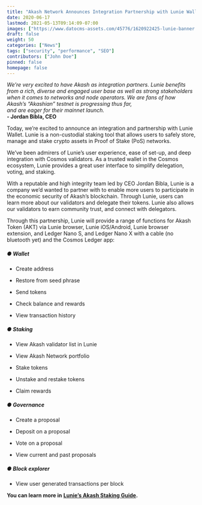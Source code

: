 ```yaml
---
title: "Akash Network Announces Integration Partnership with Lunie Wallet"
date: 2020-06-17
lastmod: 2021-05-13T09:14:09-07:00
images: ["https://www.datocms-assets.com/45776/1620922425-lunie-banner.png"]
draft: false
weight: 50
categories: ["News"]
tags: ["security", "performance", "SEO"]
contributors: ["John Doe"]
pinned: false
homepage: false
---
```

_We’re very excited to have Akash as integration partners. Lunie benefits from a rich, diverse and engaged user base as well as strong stakeholders when it comes to networks and node operators. We are fans of how Akash’s “Akashian” testnet is progressing thus far,_  
_and are eager for their mainnet launch._   
**\- Jordan Bibla, CEO**

Today, we’re excited to announce an integration and partnership with Lunie Wallet. Lunie is a non-custodial staking tool that allows users to safely store, manage and stake crypto assets in Proof of Stake (PoS) networks.   
  
We’ve been admirers of Lunie’s user experience, ease of set-up, and deep integration with Cosmos validators. As a trusted wallet in the Cosmos ecosystem, Lunie provides a great user interface to simplify delegation, voting, and staking.  
  
With a reputable and high integrity team led by CEO Jordan Bibla, Lunie is a company we’d wanted to partner with to enable more users to participate in the economic security of Akash’s blockchain. Through Lunie, users can learn more about our validators and delegate their tokens. Lunie also allows our validators to earn community trust, and connect with delegators.  
  
Through this partnership, Lunie will provide a range of functions for Akash Token (AKT) via Lunie browser, Lunie iOS/Android, Lunie browser extension, and Ledger Nano S, and Ledger Nano X with a cable (no bluetooth yet) and the Cosmos Ledger app:

##### ● Wallet 

*   Create address 
    
*   Restore from seed phrase 
    
*   Send tokens 
    
*   Check balance and rewards 
    
*   View transaction history 
    

##### ● Staking 

*   View Akash validator list in Lunie 
    
*   View Akash Network portfolio 
    
*   Stake tokens 
    
*   Unstake and restake tokens 
    
*   Claim rewards
    

##### ● Governance 

*   Create a proposal 
    
*   Deposit on a proposal 
    
*   Vote on a proposal 
    
*   View current and past proposals 
    

##### ● Block explorer 

*   View user generated transactions per block
    

**You can learn more in** [**Lunie’s Akash Staking Guide**](http://help.lunie.io/en/articles/4154821-lunie-staking-guide-akash)**.**